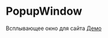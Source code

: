 PopupWindow
============

Всплывающее окно для сайта
<a href="http://jsfiddle.net/v2zm37tq/">Демо</a>
